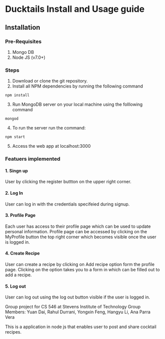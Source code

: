 
# Ducktails Install and Usage guide
## Installation
### Pre-Requisites
1. Mongo DB
2. Node JS (v7.0+)

### Steps
1. Download or clone the git repository.
2. Install all NPM dependencies by running the following command
```
npm install
```
3. Run MongoDB server on your local machine using the folllowing command
```
mongod
```
4. To run the server run the command:
```
npm start
```
5. Access the web app at localhost:3000

### Featuers implemented
#### 1. Singn up
User by clicking the register buttton on the upper right corner.
#### 2. Log In
User can log in with the credentials specifeied during signup.
#### 3. Profile Page
Each user has access to their profile page which can be used to update personal information. Profile page can be accessed by clicking on the MyProfile button the top right corner which becomes visible once the user is logged in.
#### 4. Create Recipe
User can create a recipe by clicking on Add recipe option form the profile page. Clicking on the option takes you to a form in which can be filled out to add a recipe.
#### 5. Log out
User can log out using the log out button visible if the user is logged in.


Group project for CS 546 at Stevens Institute of Technology
Group Members: Yuan Dai, Rahul Durrani, Yongxin Feng, Hangyu Li, Ana Parra Vera

This is a application in node js that enables user to post and share cocktail recipes.
